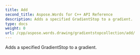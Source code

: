 ```yaml
---
title: Add
second_title: Aspose.Words for C++ API Reference
description: Adds a specified GradientStop to a gradient. 
type: docs
weight: 0
url: /cpp/aspose.words.drawing/gradientstopcollection/add/
---
```


Adds a specified GradientStop to a gradient. 

